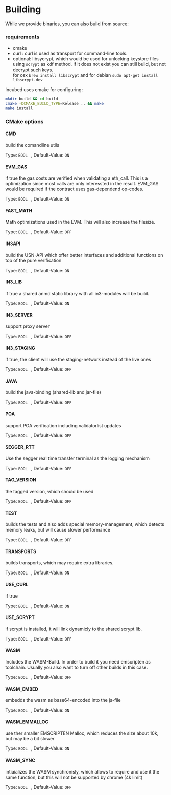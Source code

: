 # Building

While we provide binaries, you can also build from source:

### requirements

- cmake
- curl : curl is used as transport for command-line tools.
- optional: libsycrypt, which would be used for unlocking keystore files using `scrypt` as kdf method. if it does not exist you can still build, but not decrypt such keys.   
  for osx `brew install libscrypt` and for debian `sudo apt-get install libscrypt-dev`

Incubed uses cmake for configuring:

```sh
mkdir build && cd build
cmake -DCMAKE_BUILD_TYPE=Release .. && make
make install
```

### CMake options

#### CMD

  build the comandline utils

  Type: `BOOL ` ,    Default-Value: `ON`


#### EVM_GAS

  if true the gas costs are verified when validating a eth_call. This is a optimization since most calls are only interessted in the result. EVM_GAS would be required if the contract uses gas-dependend op-codes.

  Type: `BOOL ` ,    Default-Value: `ON`


#### FAST_MATH

  Math optimizations used in the EVM. This will also increase the filesize.

  Type: `BOOL ` ,    Default-Value: `OFF`


#### IN3API

  build the USN-API which offer better interfaces and additional functions on top of the pure verification

  Type: `BOOL ` ,    Default-Value: `ON`


#### IN3_LIB

  if true a shared anmd static library with all in3-modules will be build.

  Type: `BOOL ` ,    Default-Value: `ON`


#### IN3_SERVER

  support proxy server

  Type: `BOOL ` ,    Default-Value: `OFF`


#### IN3_STAGING

  if true, the client will use the staging-network instead of the live ones

  Type: `BOOL ` ,    Default-Value: `OFF`


#### JAVA

  build the java-binding (shared-lib and jar-file)

  Type: `BOOL ` ,    Default-Value: `OFF`


#### POA

  support POA verification including validatorlist updates

  Type: `BOOL ` ,    Default-Value: `OFF`


#### SEGGER_RTT

  Use the segger real time transfer terminal as the logging mechanism

  Type: `BOOL ` ,    Default-Value: `OFF`


#### TAG_VERSION

  the tagged version, which should be used

  Type: `BOOL ` ,    Default-Value: `OFF`


#### TEST

  builds the tests and also adds special memory-management, which detects memory leaks, but will cause slower performance

  Type: `BOOL ` ,    Default-Value: `OFF`


#### TRANSPORTS

  builds transports, which may require extra libraries.

  Type: `BOOL ` ,    Default-Value: `ON`


#### USE_CURL

  if true 

  Type: `BOOL ` ,    Default-Value: `ON`


#### USE_SCRYPT

  if scrypt is installed, it will link dynamicly to the shared scrypt lib.

  Type: `BOOL ` ,    Default-Value: `OFF`


#### WASM

  Includes the WASM-Build. In order to build it you need emscripten as toolchain. Usually you also want to turn off other builds in this case.

  Type: `BOOL ` ,    Default-Value: `OFF`


#### WASM_EMBED

  embedds the wasm as base64-encoded into the js-file

  Type: `BOOL ` ,    Default-Value: `ON`


#### WASM_EMMALLOC

  use ther smaller EMSCRIPTEN Malloc, which reduces the size about 10k, but may be a bit slower

  Type: `BOOL ` ,    Default-Value: `ON`


#### WASM_SYNC

  intiaializes the WASM synchronisly, which allows to require and use it the same function, but this will not be supported by chrome (4k limit)

  Type: `BOOL ` ,    Default-Value: `OFF`


